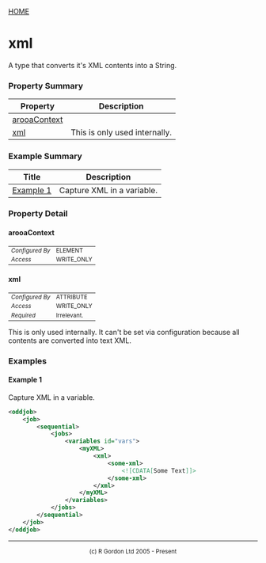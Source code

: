 [HOME](../../../../README.md)
# xml

A type that converts it's XML contents into
a String.

### Property Summary

| Property | Description |
| -------- | ----------- |
| [arooaContext](#propertyarooacontext) |  | 
| [xml](#propertyxml) | This is only used internally. | 


### Example Summary

| Title | Description |
| ----- | ----------- |
| [Example 1](#example1) | Capture XML in a variable. |


### Property Detail
#### arooaContext <a name="propertyarooacontext"></a>

<table style='font-size:smaller'>
      <tr><td><i>Configured By</i></td><td>ELEMENT</td></tr>
      <tr><td><i>Access</i></td><td>WRITE_ONLY</td></tr>
</table>



#### xml <a name="propertyxml"></a>

<table style='font-size:smaller'>
      <tr><td><i>Configured By</i></td><td>ATTRIBUTE</td></tr>
      <tr><td><i>Access</i></td><td>WRITE_ONLY</td></tr>
      <tr><td><i>Required</i></td><td>Irrelevant.</td></tr>
</table>

This is only used internally. It can't
be set via configuration because all contents are converted
into text XML.


### Examples
#### Example 1 <a name="example1"></a>

Capture XML in a variable.

```xml
<oddjob>
    <job>
        <sequential>
            <jobs>
                <variables id="vars">
                    <myXML>
                        <xml>
                            <some-xml>
                                <![CDATA[Some Text]]>
                            </some-xml>
                        </xml>
                    </myXML>
                </variables>
            </jobs>
        </sequential>
    </job>
</oddjob>
```



-----------------------

<div style='font-size: smaller; text-align: center;'>(c) R Gordon Ltd 2005 - Present</div>
